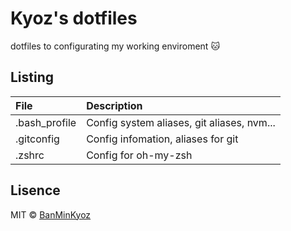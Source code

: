 # Kyoz's dotfiles
dotfiles to configurating my working enviroment :cat:

## Listing 

| File            | Description                                                               |
|:--------------- |:--------------------------------------------------------------------------|
| .bash_profile   | Config system aliases, git aliases, nvm...                                |
| .gitconfig      | Config infomation, aliases for git                                        |
| .zshrc          | Config for oh-my-zsh                                                      |

## Lisence

MIT © [BanMinKyoz](mailto:banminkyoz@gmail.com)